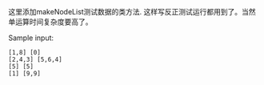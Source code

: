 这里添加makeNodeList测试数据的类方法. 这样写反正测试运行都用到了。当然单运算时间复杂度要高了。

Sample input:
```
[1,8] [0]
[2,4,3] [5,6,4]
[5] [5]
[1] [9,9]
```